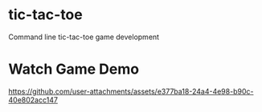 # tic-tac-toe
Command line tic-tac-toe game development

# Watch Game Demo

https://github.com/user-attachments/assets/e377ba18-24a4-4e98-b90c-40e802acc147

